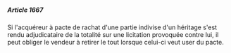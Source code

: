 ##### Article 1667

Si l'acquéreur à pacte de rachat d'une partie indivise d'un héritage s'est rendu adjudicataire de la totalité sur une licitation provoquée contre lui, il peut obliger le vendeur à retirer le tout lorsque celui-ci veut user du pacte.

